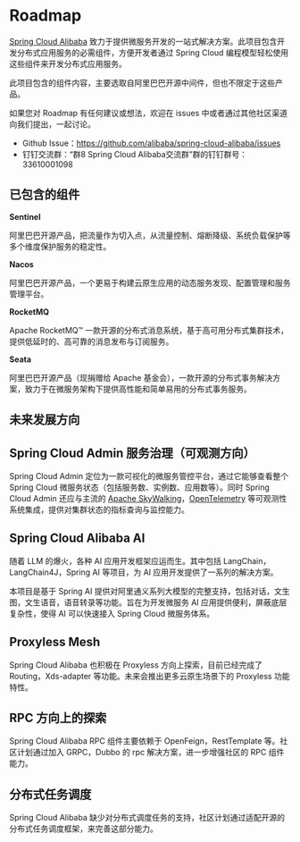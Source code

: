 # Roadmap

[Spring Cloud Alibaba](https://github.com/alibaba/spring-cloud-alibaba) 致力于提供微服务开发的一站式解决方案。此项目包含开发分布式应用服务的必需组件，方便开发者通过 Spring Cloud 编程模型轻松使用这些组件来开发分布式应用服务。

此项目包含的组件内容，主要选取自阿里巴巴开源中间件，但也不限定于这些产品。

如果您对 Roadmap 有任何建议或想法，欢迎在 issues 中或者通过其他社区渠道向我们提出，一起讨论。

- Github Issue：https://github.com/alibaba/spring-cloud-alibaba/issues
- 钉钉交流群：“群8 Spring Cloud Alibaba交流群”群的钉钉群号： 33610001098


## 已包含的组件

**Sentinel**

阿里巴巴开源产品，把流量作为切入点，从流量控制、熔断降级、系统负载保护等多个维度保护服务的稳定性。

**Nacos**

阿里巴巴开源产品，一个更易于构建云原生应用的动态服务发现、配置管理和服务管理平台。

**RocketMQ**

Apache RocketMQ™ 一款开源的分布式消息系统，基于高可用分布式集群技术，提供低延时的、高可靠的消息发布与订阅服务。

**Seata**

阿里巴巴开源产品（现捐赠给 Apache 基金会），一款开源的分布式事务解决方案，致力于在微服务架构下提供高性能和简单易用的分布式事务服务。

## 未来发展方向

## Spring Cloud Admin 服务治理（可观测方向）

Spring Cloud Admin 定位为一款可视化的微服务管控平台，通过它能够查看整个 Spring Cloud 微服务状态（包括服务数、实例数、应用数等）。同时 Spring Cloud Admin 还应与主流的 [Apache SkyWalking](https://skywalking.apache.org/)，[OpenTelemetry](https://opentelemetry.io/) 等可观测性系统集成，提供对集群状态的指标查询与监控能力。

## Spring Cloud Alibaba AI

随着 LLM 的爆火，各种 AI 应用开发框架应运而生。其中包括 LangChain，LangChain4J，Spring AI 等项目，为 AI 应用开发提供了一系列的解决方案。

本项目是基于 Spring AI 提供对阿里通义系列大模型的完整支持，包括对话，文生图，文生语音，语音转录等功能。旨在为开发微服务 AI 应用提供便利，屏蔽底层复杂性，使得 AI 可以快速接入 Spring Cloud 微服务体系。

## Proxyless Mesh

Spring Cloud Alibaba 也积极在 Proxyless 方向上探索，目前已经完成了 Routing，Xds-adapter 等功能。未来会推出更多云原生场景下的 Proxyless 功能特性。

## RPC 方向上的探索

Spring Cloud Alibaba RPC 组件主要依赖于 OpenFeign，RestTemplate 等。社区计划通过加入 GRPC，Dubbo 的 rpc 解决方案，进一步增强社区的 RPC 组件能力。

## 分布式任务调度

Spring Cloud Alibaba 缺少对分布式调度任务的支持，社区计划通过适配开源的分布式任务调度框架，来完善这部分能力。
